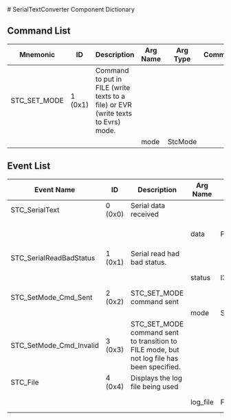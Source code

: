 <title>SerialTextConverter Component Dictionary</title>
# SerialTextConverter Component Dictionary


## Command List

|Mnemonic|ID|Description|Arg Name|Arg Type|Comment
|---|---|---|---|---|---|
|STC_SET_MODE|1 (0x1)|Command to put in FILE (write texts to a file) or EVR (write texts to Evrs) mode.| | |   
| | | |mode|StcMode||                    


## Event List

|Event Name|ID|Description|Arg Name|Arg Type|Arg Size|Description
|---|---|---|---|---|---|---|
|STC_SerialText|0 (0x0)|Serial data received| | | | |
| | | |data|Fw::LogStringArg&|80|Serial data turned into a string|    
|STC_SerialReadBadStatus|1 (0x1)|Serial read had bad status.| | | | |
| | | |status|I32||Serial read status|    
|STC_SetMode_Cmd_Sent|2 (0x2)|STC_SET_MODE command sent| | | | |
| | | |mode|StcModeEv|||    
|STC_SetMode_Cmd_Invalid|3 (0x3)|STC_SET_MODE command sent to transition to FILE mode, but not log file has been specified.| | | | |
|STC_File|4 (0x4)|Displays the log file being used| | | | |
| | | |log_file|Fw::LogStringArg&|80|Log file being used|    

